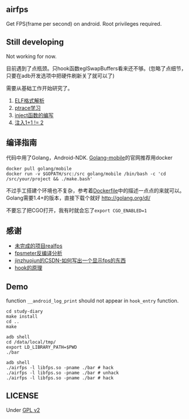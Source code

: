 ## airfps
Get FPS(frame per second) on android. Root privileges required.

## Still developing
Not working for now.

目前遇到了点瓶颈。只hook函数eglSwapBuffers看来还不够。(忽略了点细节，只要在adb开发选项中把硬件刷新关了就可以了)

需要从基础工作开始研究了。

1. [ELF格式解析](study-diary/ELF.md)
2. [ptrace学习](study-diary/ptrace.md)
3. [inject函数的编写](study-diary/inject.md)
4. [注入1+1 != 2](study-diary/hook.md)

## 编译指南
代码中用了Golang，Android-NDK. [Golang-mobile](https://github.com/golang/mobile)的官网推荐用docker

	docker pull golang/mobile
	docker run -v $GOPATH/src:/src golang/mobile /bin/bash -c 'cd /src/your/project && ./make.bash'

不过手工搭建个环境也不复杂，参考着[Dockerfile](https://github.com/golang/mobile/blob/master/Dockerfile)中的描述一点点的来就可以。
Golang需要1.4+的版本，直接下载个就好 <http://golang.org/dl/>

不要忘了把CGO打开，我有时就会忘了`export CGO_ENABLED=1`

## 感谢
* [未完成的项目realfps](https://github.com/cuitteam/RealFPS)
* [fpsmeter反编译分析](http://blog.csdn.net/freshui/article/details/9245511#comments)
* [jinzhuojun的CSDN-如何写出一个显示fps的东西](http://blog.csdn.net/jinzhuojun/article/details/10428435)
* [hook的原理](http://bbs.pediy.com/showthread.php?t=157419)

## Demo

function `__android_log_print` should not appear in `hook_entry` function.

	cd study-diary
	make install
	cd ..
	make
	
	adb shell 
	cd /data/local/tmp/
	export LD_LIBRARY_PATH=$PWD
	./bar

	adb shell
	./airfps -l libfps.so -pname ./bar # hack
	./airfps -l libfps.so -pname ./bar # unhack
	./airfps -l libfps.so -pname ./bar # hack

## LICENSE
Under [GPL v2](LICENSE)
